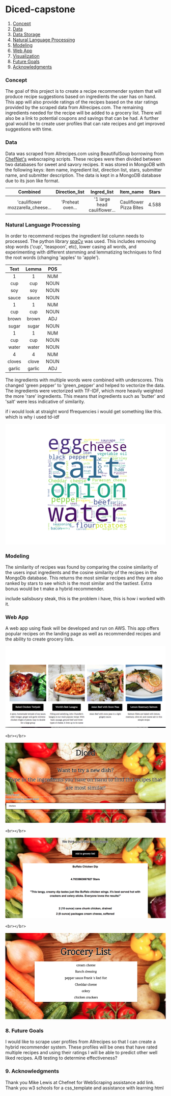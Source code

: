 # Diced-capstone

1. [Concept](#concept)
2. [Data](#data)
3. [Data Storage](#data-storage)
4. [Natural Language Processing](#natural-language-processing)
5. [Modeling](#modeling)
6. [Web App](#web-app)
7. [Visualization](#visualization)
8. [Future Goals](#future-goals)
9. [Acknowledgments](#acknowledgments)



### Concept
The goal of this project is to create a recipe recommender system that will produce recipe suggestions based on ingredients the user has on hand. This app will also provide ratings of the recipes based on the star ratings provided by the scraped data from Allrecipes.com. The remaining ingredients needed for the recipe will be added to a grocery list. There will also be a link to potential coupons and savings that can be had. A further goal would be to create user profiles that can rate recipes and get improved suggestions with time.

### Data
Data was scraped from Allrecipes.com using BeautifulSoup borrowing from [ChefNet's](https://github.com/Mikelew88/ChefNet/blob/master/Scripts/Web_scrapers/request_info_thread.py) webscraping scripts. These recipes were then divided between two databases for sweet and savory recipes. It was stored in MongoDB with the following keys: item name, ingredient list, direction list, stars, submitter name, and submitter description.
The data is kept in a MongoDB database due to its json like format.

| Combined                          | Direction_list | Ingred_list                 |Item_name              |Stars |Submitter_desc|
|:--------------------------------: |:--------------:|:---------------------------:|:---------------------:|:----:|:------------:|
|'cauliflower mozzarella_cheese...  |'Preheat oven...|'1 large head cauliflower... |Cauliflower Pizza Bites|4.588 |Just like...  |





### Natural Language Processing
  In order to recommend recipes the ingredient list column needs to processed. The python library [spaCy](https://spacy.io/) was used. This includes removing stop words ('cup', 'teaspoon', etc), lower casing all words, and experimenting with different stemming and lemmatizing techniques to find the root words (changing 'apples' to 'apple').


  |Text  |Lemma |POS |
  |:----:|:----:|:--:|
  |1     |1     |NUM |
  |cup   |cup   |NOUN|
  |soy   |soy   |NOUN|
  |sauce |sauce |NOUN|
  |1     |1     |NUM |
  |cup   |cup   |NOUN|
  |brown |brown |ADJ |
  |sugar |sugar |NOUN|
  |1     |1     |NUM |
  |cup   |cup   |NOUN|
  |water |water |NOUN|
  |4     |4     |NUM |
  |cloves|clove |NOUN|
  |garlic|garlic|ADJ |





  The ingredients with multiple words were combined with underscores. This changed 'green pepper' to 'green_pepper' and helped to vectorize the data. The ingredients were vectorized with TF-IDF, which more heavily weighted the more 'rare' ingredients. This means that ingredients such as 'butter' and 'salt' were less indicative of similarity.

if i would look at straight word ffrequencies i would get something like this. which is why i used td-idf

  ![Word clouds](Figure_1.png)



### Modeling
The similarity of recipes was found by comparing the cosine similarity of the users input ingredients and the cosine similarity of the recipes in the MongoDb database. This returns the most similar recipes and they are also ranked by stars to see which is the most similar and the tastiest. Extra bonus would be t make a hybrid recommender.


include salisbusry steak, this is the problem i have, this is how i worked with it.

### Web App
A web app using flask will be developed and run on AWS. This app offers popular recipes on the landing page as well as recommended recipes and the ability to create grocery lists.

  ![Opening](images_/opening.png)

    <br></br>

  ![Input](images_/input.png)

    <br></br>

  ![Recipes](images_/recipes.png)

    <br></br>

  ![Groceries](images_/grocery.png)






### 8. Future Goals
I would like to scrape user profiles from Allrecipes so that I can create a hybrid recommender system. These profiles will be ones that have rated multiple recipes and using their ratings I will be able to predict other well liked recipes.
A/B testing to determine effectiveness?



### 9. Acknowledgments
Thank you Mike Lewis at Chefnet for WebScraping assistance add link.
Thank you w3 schools for a css_template and assistance with learning html
